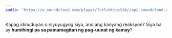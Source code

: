 ```yaml
---
audio: "https://w.soundcloud.com/player/?url=https%3A//api.soundcloud.com/tracks/1406308297%3Fsecret_token%3Ds-Ew8b0K4seNK&color=%23ff5500&auto_play=true&hide_related=false&show_comments=true&show_user=true&show_reposts=false&show_teaser=true&visual=true"
---
```


Kapag idinuduyan o niyuyugyog siya, ano ang kanyang reaksyon? Siya ba ay <strong>humihingi pa sa pamamagitan ng pag-uunat ng kamay</strong>?